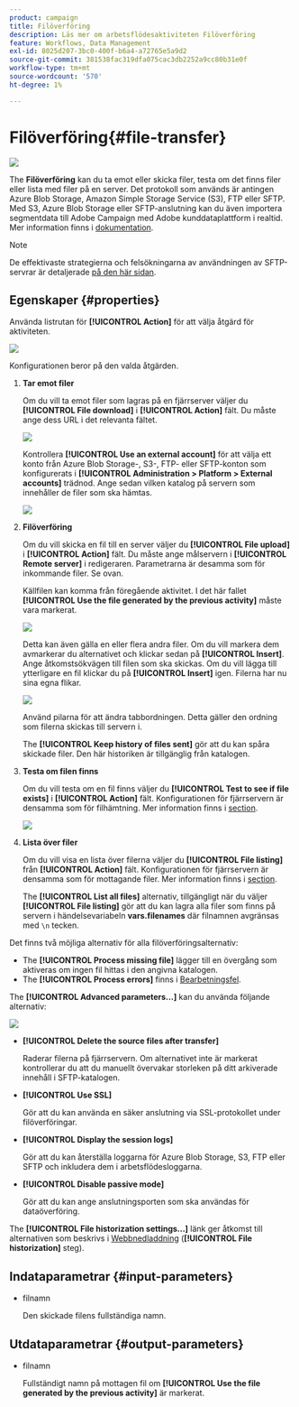 ```yaml
---
product: campaign
title: Filöverföring
description: Läs mer om arbetsflödesaktiviteten Filöverföring
feature: Workflows, Data Management
exl-id: 8025d207-3bc0-400f-b6a4-a72765e5a9d2
source-git-commit: 381538fac319dfa075cac3db2252a9cc80b31e0f
workflow-type: tm+mt
source-wordcount: '570'
ht-degree: 1%

---
```


# Filöverföring{#file-transfer}

![](../../assets/v7-only.svg)

The **Filöverföring** kan du ta emot eller skicka filer, testa om det finns filer eller lista med filer på en server. Det protokoll som används är antingen Azure Blob Storage, Amazon Simple Storage Service (S3), FTP eller SFTP.
Med S3, Azure Blob Storage eller SFTP-anslutning kan du även importera segmentdata till Adobe Campaign med Adobe kunddataplattform i realtid. Mer information finns i [dokumentation](https://experienceleague.adobe.com/docs/experience-platform/destinations/catalog/email-marketing/adobe-campaign.html).

>[!NOTE]
>
>De effektivaste strategierna och felsökningarna av användningen av SFTP-servrar är detaljerade [på den här sidan](../../platform/using/sftp-server-usage.md).

## Egenskaper {#properties}

Använda listrutan för **[!UICONTROL Action]** för att välja åtgärd för aktiviteten.

![](assets/file_transfert_action.png)

Konfigurationen beror på den valda åtgärden.

1. **Tar emot filer**

   Om du vill ta emot filer som lagras på en fjärrserver väljer du **[!UICONTROL File download]** i **[!UICONTROL Action]** fält. Du måste ange dess URL i det relevanta fältet.

   ![](assets/file_transfert_edit.png)

   Kontrollera **[!UICONTROL Use an external account]** för att välja ett konto från Azure Blob Storage-, S3-, FTP- eller SFTP-konton som konfigurerats i **[!UICONTROL Administration > Platform > External accounts]** trädnod. Ange sedan vilken katalog på servern som innehåller de filer som ska hämtas.

   ![](assets/file_transfert_edit_external.png)

1. **Filöverföring**

   Om du vill skicka en fil till en server väljer du **[!UICONTROL File upload]** i **[!UICONTROL Action]** fält. Du måste ange målservern i **[!UICONTROL Remote server]** i redigeraren. Parametrarna är desamma som för inkommande filer. Se ovan.

   Källfilen kan komma från föregående aktivitet. I det här fallet **[!UICONTROL Use the file generated by the previous activity]** måste vara markerat.

   ![](assets/file_transfert_edit_send.png)

   Detta kan även gälla en eller flera andra filer. Om du vill markera dem avmarkerar du alternativet och klickar sedan på **[!UICONTROL Insert]**. Ange åtkomstsökvägen till filen som ska skickas. Om du vill lägga till ytterligare en fil klickar du på **[!UICONTROL Insert]** igen. Filerna har nu sina egna flikar.

   ![](assets/file_transfert_source.png)

   Använd pilarna för att ändra tabbordningen. Detta gäller den ordning som filerna skickas till servern i.

   The **[!UICONTROL Keep history of files sent]** gör att du kan spåra skickade filer. Den här historiken är tillgänglig från katalogen.

1. **Testa om filen finns**

   Om du vill testa om en fil finns väljer du **[!UICONTROL Test to see if file exists]** i **[!UICONTROL Action]** fält. Konfigurationen för fjärrservern är densamma som för filhämtning. Mer information finns i [section](#properties).

   ![](assets/file_transfert_edit_test.png)

1. **Lista över filer**

   Om du vill visa en lista över filerna väljer du **[!UICONTROL File listing]** från **[!UICONTROL Action]** fält. Konfigurationen för fjärrservern är densamma som för mottagande filer. Mer information finns i [section](#properties).

   The **[!UICONTROL List all files]** alternativ, tillgängligt när du väljer **[!UICONTROL File listing]** gör att du kan lagra alla filer som finns på servern i händelsevariabeln **vars.filenames** där filnamnen avgränsas med `\n` tecken.

Det finns två möjliga alternativ för alla filöverföringsalternativ:

* The **[!UICONTROL Process missing file]** lägger till en övergång som aktiveras om ingen fil hittas i den angivna katalogen.
* The **[!UICONTROL Process errors]** finns i [Bearbetningsfel](monitoring-workflow-execution.md#processing-errors).

The **[!UICONTROL Advanced parameters...]** kan du använda följande alternativ:

![](assets/file_transfert_advanced.png)

* **[!UICONTROL Delete the source files after transfer]**

   Raderar filerna på fjärrservern. Om alternativet inte är markerat kontrollerar du att du manuellt övervakar storleken på ditt arkiverade innehåll i SFTP-katalogen.

* **[!UICONTROL Use SSL]**

   Gör att du kan använda en säker anslutning via SSL-protokollet under filöverföringar.

* **[!UICONTROL Display the session logs]**

   Gör att du kan återställa loggarna för Azure Blob Storage, S3, FTP eller SFTP och inkludera dem i arbetsflödesloggarna.

* **[!UICONTROL Disable passive mode]**

   Gör att du kan ange anslutningsporten som ska användas för dataöverföring.

The **[!UICONTROL File historization settings...]** länk ger åtkomst till alternativen som beskrivs i [Webbnedladdning](web-download.md) (**[!UICONTROL File historization]** steg).

## Indataparametrar {#input-parameters}

* filnamn

   Den skickade filens fullständiga namn.

## Utdataparametrar {#output-parameters}

* filnamn

   Fullständigt namn på mottagen fil om **[!UICONTROL Use the file generated by the previous activity]** är markerat.
